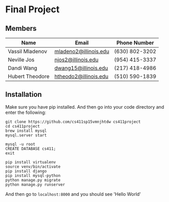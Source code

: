 # Final Project


## Members
Name | Email | Phone Number
---- | ----- | ------------
Vassil Mladenov | mladeno2@illinois.edu | (630) 802-3202 
Neville Jos | njos2@illinois.edu | (954) 415-3337
Dandi Wang | dwang15@illinois.edu | (217) 418-4986 
Hubert Theodore | htheodo2@illinois.edu | (510) 590-1839

## Installation

Make sure you have pip installed. And then go into your code directory and enter the following:

```
git clone https://github.com/cs411sp15vmnjhtdw cs411project
cd cs411project
brew install mysql
mysql.server start

mysql -u root
CREATE DATABASE cs411;
exit

pip install virtualenv
source venv/bin/activate
pip install django
pip install mysql-python
python manage.py migrate
python manage.py runserver
```

And then go to `localhost:8000` and you should see 'Hello World'
